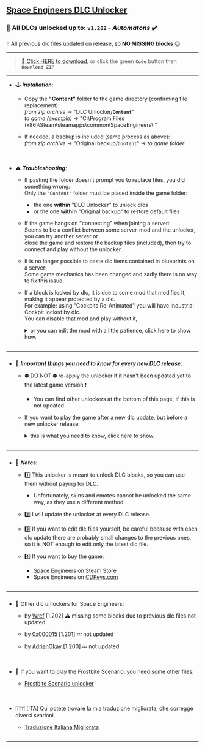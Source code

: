 ## [Space Engineers DLC Unlocker](https://github.com/Lamer87/Space_Engineers_DLC_unlocker#space-engineers-dlc-unlocker)

### 🤖 All DLCs unlocked up to: `v1.202` - *Automatons* ✔️
‼️ All previous dlc files updated on release, so **NO MISSING blocks** 😉

---
>[💾 Click HERE to download](https://github.com/Lamer87/Space_Engineers_DLC_unlocker/archive/refs/heads/main.zip), or click the green **`Code`** button then **`Download ZIP`**

---
- 🕹️ ***Installation***:

  - Copy the **"Content"** folder to the game directory (confirming file replacement):  
*from zip archive* -> "DLC Unlocker/**`Content`**"  
*to game (example)* -> "C:\Program Files (x86)\Steam\steamapps\common\SpaceEngineers\ "  

  - If needed, a backup is included (same process as above):  
*from zip archive* -> "Original backup/`Content`" -> *to game folder*  

[<img src="https://i.ibb.co/h7hwpbn/Empty-png.png" width="1"/>](https://github.com/Lamer87/Space_Engineers_DLC_unlocker#space-engineers-dlc-unlocker)
---
- ⚠️ ***Troubleshooting***:

  - If pasting the folder doesn't prompt you to replace files, you did something wrong:  
    Only the `"Content"` folder must be placed inside the game folder:
    - the one **within** "DLC Unlocker" to unlock dlcs  
    - or the one **within** "Original backup" to restore default files

  - If the game hangs on "connecting" when joining a server:  
    Seems to be a conflict between some server-mod and the unlocker, you can try another server or  
    close the game and restore the backup files (included), then try to connect and play without the unlocker.  

  - It is no longer possible to paste dlc items contained in blueprints on a server:  
    Some game mechanics has been changed and sadly there is no way to fix this issue.  

  - If a block is locked by dlc, it is due to some mod that modifies it, making it appear protected by a dlc.  
    For example: using "Cockpits Re-Animated"<!--(https://steamcommunity.com/sharedfiles/filedetails/?id=2900331965)--> you will have Industrial Cockpit locked by dlc.  
    You can disable that mod and play without it,  
     <details><summary>or you can edit the mod with a little patience, click here to show how.</summary><p>

    Go to your Steam mods folder "C:\Program Files (x86)\Steam\steamapps\workshop\content\244850\",  
    find that mod, open ".sbc" files and delete all the lines containing "DLC", example `<DLC>Warfare2</DLC>`  

    Warning: if that mod gets an update, you have to repeat the process!  

    But if you want, you can copy the folder of this mod in:  
    "C:\Users\ YOUR ACCOUNT NAME \AppData\Roaming\SpaceEngineers\Mods"  
    -edit all .scb files deleting all lines containing "DLC"  
    -rename the mod folder (example: mod name + unlocked)  
    -enter the ingame mods list and find it with a HOME icon on the left.  
    In this case, the mod with the HOME icon does not get touched from updates.  
     </p></details>

[<img src="https://i.ibb.co/h7hwpbn/Empty-png.png" width="1"/>](https://github.com/Lamer87/Space_Engineers_DLC_unlocker#space-engineers-dlc-unlocker)

---
###
- 🔄 ***Important things you need to know for every new DLC release***:

  - ⛔ DO NOT ⛔ re-apply the unlocker if it hasn't been updated yet to the latest game version ❗
    - You can find other unlockers at the bottom of this page, if this is not updated.
  - If you want to play the game after a new dlc update, but before a new unlocker release:  
     <details><summary>this is what you need to know, click here to show.</summary><p>
     
     In this case, you will find new blocks locked and if there was some changes in previous dlcs files, those will appear blocked as well.  
     An example: A new dlc is released and previous Warfare dlc gets an update, the blocks you've already built still work, but you won't be able to build new ones from the Warfare dlc.  
     If this way the game is unstable or buggy, you'd better check the game files from Steam, then play without dlc blocks and wait for a new unlocker version.  

     This is how to start file checking:  

    - Directly from your browser:  

      Copy/paste this link into the url bar and press Enter (even with Steam closed)  
      ```
      steam://validate/244850
      ```

    - From Steam:  

      -Right click on Space Engineers, then Properties  
      -select Local Files on the left, then Verify integrity of game files.
    </p></details>

[<img src="https://i.ibb.co/h7hwpbn/Empty-png.png" width="1"/>](https://github.com/Lamer87/Space_Engineers_DLC_unlocker#space-engineers-dlc-unlocker)

---
###
- 📜 ***Notes***:

  - 1️⃣ This unlocker is meant to unlock DLC blocks, so you can use them without paying for DLC.

    - Unfortunately, skins and emotes cannot be unlocked the same way, as they use a different method.
  
  - 2️⃣ I will update the unlocker at every DLC release.

  - 3️⃣ If you want to edit dlc files yourself, be careful because with each dlc update there are probably small changes to the previous ones, so it is NOT enough to edit only the latest dlc file.

  - 4️⃣ If you want to buy the game:
    - Space Engineers on [Steam Store](https://store.steampowered.com/app/244850/Space_Engineers/)
    - Space Engineers on [CDKeys.com](https://www.cdkeys.com/catalogsearch/result/?q=space%20engineers)

[<img src="https://i.ibb.co/h7hwpbn/Empty-png.png" width="1"/>](https://github.com/Lamer87/Space_Engineers_DLC_unlocker#space-engineers-dlc-unlocker)

---
###
- 📌 Other dlc unlockers for Space Engineers:

  - by [Wref](https://github.com/wrefgtzweve/SpaceEngineersDLCUnlocker) [1.202] ⚠️ missing some blocks due to previous dlc files not updated <!-- use "Code + Download" instead of "Releases". no previous dlcs update on new dlc release. -->

  - by [0x000015](https://github.com/0x000015/SpaceEngineers-DLC-Bypass) [1.201] 💤 not updated
  - by [AdrianOkay](https://github.com/AdrianOkay/SpaceEngineersDLC-Unlocker) [1.200] 💤 not updated


[<img src="https://i.ibb.co/h7hwpbn/Empty-png.png" width="1"/>](https://github.com/Lamer87/Space_Engineers_DLC_unlocker#space-engineers-dlc-unlocker)
---
- 🧊 If you want to play the Frostbite Scenario, you need some other files:

  - [Frostbite Scenario unlocker](https://github.com/Lamer87/Space-Engineers-Frostbite-Scenario-Unlocker)  

[<img src="https://i.ibb.co/h7hwpbn/Empty-png.png" width="1"/>](https://github.com/Lamer87/Space_Engineers_DLC_unlocker#space-engineers-dlc-unlocker)
---
- 🇮🇹 [ITA] Qui potete trovare la mia traduzione migliorata, che corregge diversi svarioni.

  - [Traduzione Italiana Migliorata](https://github.com/Lamer87/Space_Engineers-Traduzione_Italiana_migliorata)

[<img src="https://i.ibb.co/h7hwpbn/Empty-png.png" width="1"/>](https://github.com/Lamer87/Space_Engineers_DLC_unlocker#space-engineers-dlc-unlocker)

---




<!-- _ -->
<!-- Useless code to use occasionally:

# 🚧 UPDATING - PLEASE WAIT! 🤖
# just few minutes and the unlocker is ready!
# or take a look at the other unlockers here:
## [Wref Unlocker](https://github.com/wrefgtzweve/SpaceEngineersDLCUnlocker) - or - [0x000015 Bypass](https://github.com/0x000015/SpaceEngineers-DLC-Bypass)
[<img src="https://i.ibb.co/h7hwpbn/Empty-png.png" width="1000"/>](https://github.com/Lamer87/Space_Engineers_DLC_unlocker)

---
<fino all'inizio di questa riga, incollare tutto all'inizio del readme


img download button:
[<img src="https://i.ibb.co/JxM2nh7/Donwload-button-png-LITE.png" width="175"/>](https://github.com/Lamer87/Space_Engineers_DLC_unlocker/archive/refs/heads/main.zip)

img empty:
[<img src="https://i.ibb.co/h7hwpbn/Empty-png.png" width="1"/>](https://github.com/Lamer87/Space_Engineers_DLC_unlocker#space-engineers-dlc-unlocker)

(see point 3 in [Notes](https://github.com/Lamer87/Space_Engineers_DLC_unlocker#-2))

-->
